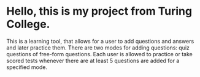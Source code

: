 # Hello, this is my project from Turing College.
This is a learning tool, that allows for a user to add questions and answers and later practice them.
There are two modes for adding questions: quiz questions of free-form questions. 
Each user is allowed to practice or take scored tests whenever there are at least 5 questions are added for a specified mode.
